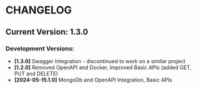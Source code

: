 # CHANGELOG

## Current Version: 1.3.0

### Development Versions:
- **[1.3.0]** Swagger Integration - discontinued to work on a similar project
- **[1.2.0]** Removed OpenAPI and Docker, Improved Basic APIs (added GET, PUT and DELETE)
- **[2024-05-15.1.0]** MongoDb and OpenAPI Integration, Basic APIs